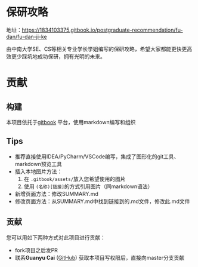 # 保研攻略


地址：https://1834103375.gitbook.io/postgraduate-recommendation/fu-dan/fu-dan-ji-ke

由中南大学SE、CS等相关专业学长学姐编写的保研攻略，希望大家都能更快更高效更少踩坑地成功保研，拥有光明的未来。

# 贡献

## 构建

本项目依托于[gitbook](https://www.gitbook.com/) 平台，使用markdown编写和组织

## Tips

- 推荐直接使用IDEA/PyCharm/VSCode编写，集成了图形化的git工具、markdown预览工具
- 插入本地图片方法：
    1. 在 `.gitbook/assets/`放入您希望使用的图片
    2. 使用 `(名称)[链接]`的方式引用图片（同markdown语法）
- 新增页面方法：修改SUMMARY.md
- 修改页面方法：从SUMMARY.md中找到链接到的.md文件，修改此.md文件

## 贡献

您可以用如下两种方式对此项目进行贡献：

- fork项目之后发PR
- 联系**Guanyu Cai** ([GitHub](https://github.com/aboutzack/)) 获取本项目写权限后，直接向master分支贡献

